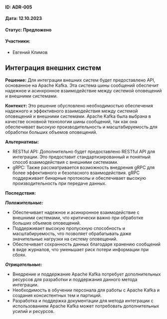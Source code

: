 #### ID: ADR-005

#### Дата: 12.10.2023

#### Статус: Предложено

#### Участники:
* Евгений Климов

## Интеграция внешних систем

**Решение:** Для интеграции внешних систем будет предоставлено API, основанное на Apache Kafka. Эта система шины сообщений обеспечит надежное и асинхронное взаимодействие между системой оповещений и внешними системами.

**Контекст:**
Это решение обусловлено необходимостью обеспечения надежного и эффективного взаимодействия между системой оповещений и внешними системами. Apache Kafka была выбрана в качестве основной технологии шины сообщений, так как она обеспечивает высокую производительность и масштабируемость для обработки больших объемов оповещений.

**Альтернативы:**
- RESTful API: Дополнительно будет предоставлено RESTful API для интеграции. Это предоставит стандартизированный и понятный способ взаимодействия с внешними системами.
- gRPC: Также рассматривается возможность внедрения gRPC для более эффективного и безопасного взаимодействия. gRPC поддерживает бинарные протоколы и обеспечивает высокую производительность при передаче данных.

**Последствия:**

***Положительные:***
- Обеспечивает надежное и асинхронное взаимодействие с внешними системами, что критически важно при обработке больших объемов оповещений.
- Поддерживает высокую пропускную способность и масштабируемость, что позволяет обрабатывать даже значительные нагрузки на систему оповещений.
- Обеспечивает сохранность данных благодаря хранению сообщений в виде журналов, что уменьшает риск потери информации при сбоях.

***Отрицательные:***
- Внедрение и поддержание Apache Kafka потребует дополнительных ресурсов для разработки и поддержания данного метода интеграции.
- Необходимость в обучении персонала для работы с Apache Kafka и создания консистентных тем и партиций.
- Разработка и поддержка документации для метода интеграции с использованием Apache Kafka может потребовать дополнительных усилий и ресурсов.